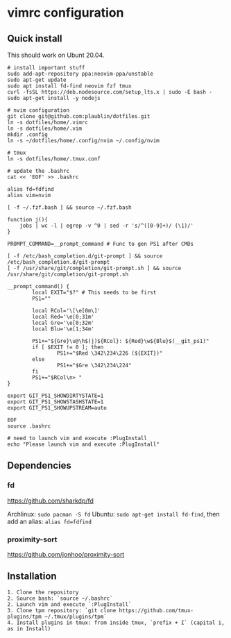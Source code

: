 # vimrc configuration

## Quick install

This should work on Ubunt 20.04.
```
# install important stuff
sudo add-apt-repository ppa:neovim-ppa/unstable
sudo apt-get update
sudo apt install fd-find neovim fzf tmux
curl -fsSL https://deb.nodesource.com/setup_lts.x | sudo -E bash -
sudo apt-get install -y nodejs

# nvim configuration
git clone git@github.com:plaublin/dotfiles.git
ln -s dotfiles/home/.vimrc
ln -s dotfiles/home/.vim
mkdir .config
ln -s ~/dotfiles/home/.config/nvim ~/.config/nvim

# tmux
ln -s dotfiles/home/.tmux.conf

# update the .bashrc
cat << 'EOF' >> .bashrc

alias fd=fdfind
alias vim=nvim

[ -f ~/.fzf.bash ] && source ~/.fzf.bash

function j(){
    jobs | wc -l | egrep -v ^0 | sed -r 's/^([0-9]+)/ (\1)/'
}

PROMPT_COMMAND=__prompt_command # Func to gen PS1 after CMDs

[ -f /etc/bash_completion.d/git-prompt ] && source /etc/bash_completion.d/git-prompt
[ -f /usr/share/git/completion/git-prompt.sh ] && source /usr/share/git/completion/git-prompt.sh

__prompt_command() {
        local EXIT="$?" # This needs to be first
        PS1=""

        local RCol='\[\e[0m\]'
        local Red='\e[0;31m'
        local Gre='\e[0;32m'
        local Blu='\e[1;34m'

        PS1+="${Gre}\u@\h$(j)${RCol}: ${Red}\w${Blu}$(__git_ps1)"
        if [ $EXIT != 0 ]; then
                PS1+="$Red \342\234\226 (${EXIT})"
        else
                PS1+="$Gre \342\234\224"
        fi
        PS1+="$RCol\n> "
}

export GIT_PS1_SHOWDIRTYSTATE=1
export GIT_PS1_SHOWSTASHSTATE=1
export GIT_PS1_SHOWUPSTREAM=auto

EOF
source .bashrc

# need to launch vim and execute :PlugInstall
echo "Please launch vim and execute :PlugInstall"
```

## Dependencies

### fd

https://github.com/sharkdp/fd

Archlinux: `sudo pacman -S fd`
Ubuntu: `sudo apt-get install fd-find`, then add an alias: `alias fd=fdfind`

### proximity-sort

https://github.com/jonhoo/proximity-sort

## Installation

	1. Clone the repository
    2. Source bash: `source ~/.bashrc`
	2. Launch vim and execute `:PlugInstall`
    3. Clone tpm repository: `git clone https://github.com/tmux-plugins/tpm ~/.tmux/plugins/tpm`
    4. Install plugins in tmux: from inside tmux, `prefix + I` (capital i, as in Install)
